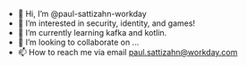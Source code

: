 - 👋 Hi, I’m @paul-sattizahn-workday
- 👀 I’m interested in security, identity, and games!
- 🌱 I’m currently learning kafka and kotlin.
- 💞️ I’m looking to collaborate on ...
- 📫 How to reach me via email paul.sattizahn@workday.com

<!---
paul-sattizahn-workday/paul-sattizahn-workday is a ✨ special ✨ repository because its `README.md` (this file) appears on your GitHub profile.
You can click the Preview link to take a look at your changes.
--->
